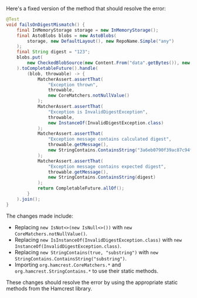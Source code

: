 Here's a fixed version of the method that should resolve the error:

```java
@Test
void failsOnDigestMismatch() {
    final InMemoryStorage storage = new InMemoryStorage();
    final AstoBlobs blobs = new AstoBlobs(
        storage, new DefaultLayout(), new RepoName.Simple("any")
    );
    final String digest = "123";
    blobs.put(
        new CheckedBlobSource(new Content.From("data".getBytes()), new Digest.Sha256(digest))
    ).toCompletableFuture().handle(
        (blob, throwable) -> {
            MatcherAssert.assertThat(
                "Exception thrown",
                throwable,
                new CoreMatchers.notNullValue()
            );
            MatcherAssert.assertThat(
                "Exception is InvalidDigestException",
                throwable,
                new InstanceOf(InvalidDigestException.class)
            );
            MatcherAssert.assertThat(
                "Exception message contains calculated digest",
                throwable.getMessage(),
                new StringContains.ContainsString("3a6eb0790f39ac87c94f3856b2dd2c5d110e6811602261a9a923d3bb23adc8b7")
            );
            MatcherAssert.assertThat(
                "Exception message contains expected digest",
                throwable.getMessage(),
                new StringContains.ContainsString(digest)
            );
            return CompletableFuture.allOf();
        }
    ).join();
}
```

The changes made include:

* Replacing `new IsNot<>(new IsNull<>())` with `new CoreMatchers.notNullValue()`.
* Replacing `new IsInstanceOf(InvalidDigestException.class)` with `new InstanceOf(InvalidDigestException.class)`.
* Replacing `new StringContains(true, "substring")` with `new StringContains.ContainsString("substring")`.
* Importing `org.hamcrest.CoreMatchers.*` and `org.hamcrest.StringContains.*` to use their static methods.

These changes should resolve the error by using the appropriate static methods from the Hamcrest library.